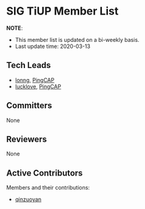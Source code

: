 # SIG TiUP Member List

**NOTE**:

* This member list is updated on a bi-weekly basis.
* Last update time: 2020-03-13

## Tech Leads

* [lonng](https://github.com/lonng), [PingCAP](https://pingcap.com/en/)
* [lucklove](https://github.com/lucklove), [PingCAP](https://pingcap.com/en/)

## Committers

None

## Reviewers

None

## Active Contributors

Members and their contributions:

- [qinzuoyan](https://github.com/qinzuoyan)
